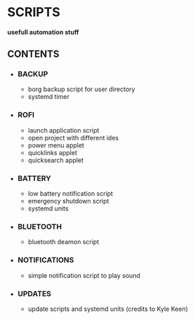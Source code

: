 # SCRIPTS 
#### usefull automation stuff 
##  CONTENTS
 - ### BACKUP
    - borg backup script for user directory
    - systemd timer
 - ### ROFI
    - launch application script
    - open project with different ides
    - power menu applet
    - quicklinks applet
    - quicksearch applet
 - ### BATTERY
    - low battery notification script
    - emergency shutdown script
    - systemd units
 - ### BLUETOOTH
    - bluetooth deamon script
 - ### NOTIFICATIONS
    - simple notification script to play sound
 - ### UPDATES
    - update scripts and systemd units (credits to Kyle Keen)
    